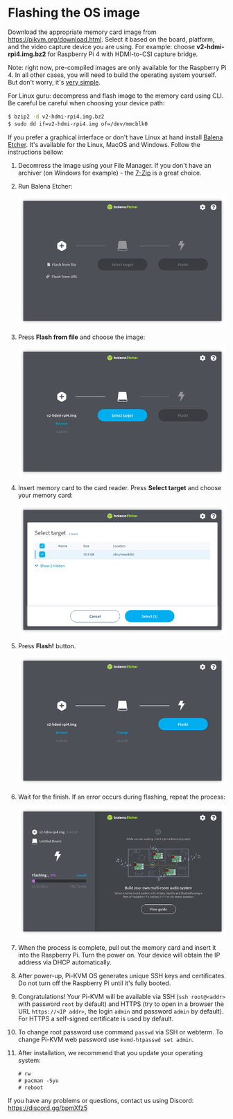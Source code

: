 # Flashing the OS image
Download the appropriate memory card image from https://pikvm.org/download.html. Select it based on the board, platform, and the video capture device you are using. For example: choose **v2-hdmi-rpi4.img.bz2** for Raspberry Pi 4 with HDMI-to-CSI capture bridge.

Note: right now, pre-compiled images are only available for the Raspberry Pi 4. In all other cases, you will need to build the operating system yourself. But don't worry, it's [very simple](building_os.md).

For Linux guru: decompress and flash image to the memory card using CLI. Be careful be careful when choosing your device path:
```bash
$ bzip2 -d v2-hdmi-rpi4.img.bz2
$ sudo dd if=v2-hdmi-rpi4.img of=/dev/mmcblk0
```

If you prefer a graphical interface or don't have Linux at hand install [Balena Etcher](https://www.balena.io/etcher). It's available for the Linux, MacOS and Windows. Follow the instructions bellow:

1. Decomress the image using your File Manager. If you don't have an archiver (on Windows for example) - the [7-Zip](https://www.7-zip.org) is a great choice.

2. Run Balena Etcher:

    <img src="../img/balena-1.png" alt="drawing" height="300"/>

3. Press **Flash from file** and choose the image:

    <img src="../img/balena-2.png" alt="drawing" height="300"/>

4. Insert memory card to the card reader. Press **Select target** and choose your memory card:

    <img src="../img/balena-3.png" alt="drawing" height="300"/>

5. Press **Flash!** button.

    <img src="../img/balena-4.png" alt="drawing" height="300"/>

6. Wait for the finish. If an error occurs during flashing, repeat the process:

    <img src="../img/balena-5.png" alt="drawing" height="300"/>

7. When the process is complete, pull out the memory card and insert it into the Raspberry Pi. Turn the power on. Your device will obtain the IP address via DHCP automatically.

8. After power-up, Pi-KVM OS generates unique SSH keys and certificates. Do not turn off the Raspberry Pi until it's fully booted.

9. Congratulations! Your Pi-KVM will be available via SSH (`ssh root@<addr>` with password `root` by default) and HTTPS (try to open in a browser the URL `https://<IP addr>`, the login `admin` and password `admin` by default). For HTTPS a self-signed certificate is used by default.

10. To change root password use command `passwd` via SSH or webterm. To change Pi-KVM web password use `kvmd-htpasswd set admin`.

11. After installation, we recommend that you update your operating system:
    ```shell
    # rw
    # pacman -Syu
    # reboot
    ```

If you have any problems or questions, contact us using Discord: https://discord.gg/bpmXfz5
